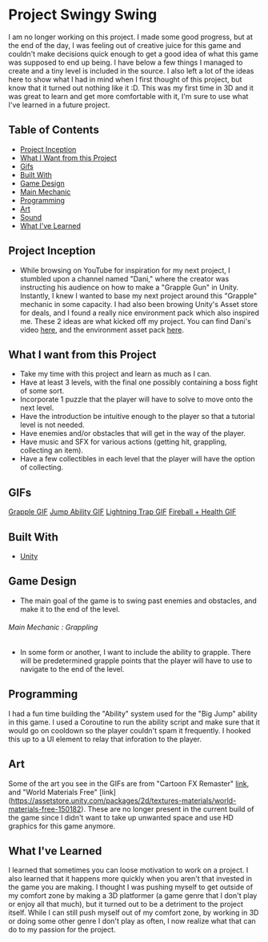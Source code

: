 # Project Swingy Swing

I am no longer working on this project. I made some good progress, but at the end of the day, I was feeling out of creative juice for this game and couldn't make decisions quick enough to get a good idea of what this game was supposed to end up being. I have below a few things I managed to create and a tiny level is included in the source. I also left a lot of the ideas here to show what I had in mind when I first thought of this project, but know that it turned out nothing like it :D. This was my first time in 3D and it was great to learn and get more comfortable with it, I'm sure to use what I've learned in a future project. 

## Table of Contents
* [Project Inception](https://github.com/RyanFloresTT/Project-Swingy-Swing/edit/main/README.md#project-inception)
* [What I Want from this Project](https://github.com/RyanFloresTT/Project-Swingy-Swing/edit/main/README.md#what-i-want-from-this-project)
* [Gifs](https://github.com/RyanFloresTT/Project-Swingy-Swing/edit/main/README.md#gifs)
* [Built With](https://github.com/RyanFloresTT/Project-Swingy-Swing/edit/main/README.md#built-with)
* [Game Design](https://github.com/RyanFloresTT/Project-Swingy-Swing/edit/main/README.md#game-design)
* [Main Mechanic](https://github.com/RyanFloresTT/Project-Swingy-Swing/edit/main/README.md#main-mechanic--grappling)
* [Programming](https://github.com/RyanFloresTT/Project-Swingy-Swing/edit/main/README.md#programming)
* [Art](https://github.com/RyanFloresTT/Project-Swingy-Swing/edit/main/README.md#art)
* [Sound](https://github.com/RyanFloresTT/Project-Swingy-Swing/edit/main/README.md#sound)
* [What I've Learned](https://github.com/RyanFloresTT/Project-Swingy-Swing/edit/main/README.md#what-ive-learned)

## Project Inception

* While browsing on YouTube for inspiration for my next project, I stumbled upon a channel named "Dani," where the creator was instructing his audience on how to make a "Grapple Gun" in Unity. Instantly, I knew I wanted to base my next project around this "Grapple" mechanic in some capacity. I had also been browing Unity's Asset store for deals, and I found a really nice environment pack which also inspired me. These 2 ideas are what kicked off my project. You can find Dani's video [here](https://www.youtube.com/watch?v=Xgh4v1w5DxU&ab_channel=DanisTutorials), and the environment asset pack [here](https://assetstore.unity.com/packages/3d/environments/landscapes/toon-fantasy-nature-215197).

## What I want from this Project

* Take my time with this project and learn as much as I can. 
* Have at least 3 levels, with the final one possibly containing a boss fight of some sort. 
* Incorporate 1 puzzle that the player will have to solve to move onto the next level. 
* Have the introduction be intuitive enough to the player so that a tutorial level is not needed.
* Have enemies and/or obstacles that will get in the way of the player.
* Have music and SFX for various actions (getting hit, grappling, collecting an item).
* Have a few collectibles in each level that the player will have the option of collecting.

## GIFs
[Grapple GIF](https://github.com/RyanFloresTT/Project-Swingy-Swing/blob/main/Images/FullConceptArt.png)
[Jump Ability GIF](https://github.com/RyanFloresTT/Project-Swingy-Swing/blob/main/Images/FullConceptArt.png)
[Lightning Trap GIF](https://github.com/RyanFloresTT/Project-Swingy-Swing/blob/main/Images/FullConceptArt.png)
[Fireball + Health GIF](https://github.com/RyanFloresTT/Project-Swingy-Swing/blob/main/Images/FullConceptArt.png)

## Built With

* [Unity](https://www.unity.com)

## Game Design

* The main goal of the game is to swing past enemies and obstacles, and make it to the end of the level.
###### Main Mechanic : Grappling
* In some form or another, I want to include the ability to grapple. There will be predetermined grapple points that the player will have to use to navigate to the end of the level.

## Programming

I had a fun time building the "Ability" system used for the "Big Jump" ability in this game. I used a Coroutine to run the ability script and make sure that it would go on cooldown so the player couldn't spam it frequently. I hooked this up to a UI element to relay that inforation to the player. 

## Art

Some of the art you see in the GIFs are from "Cartoon FX Remaster" [link](https://assetstore.unity.com/packages/vfx/particles/cartoon-fx-remaster-4010), and "World Materials Free" [link] (https://assetstore.unity.com/packages/2d/textures-materials/world-materials-free-150182). These are no longer present in the current build of the game since I didn't want to take up unwanted space and use HD graphics for this game anymore.

## What I've Learned

I learned that sometimes you can loose motivation to work on a project. I also learned that it happens more quickly when you aren't that invested in the game you are making. I thought I was pushing myself to get outside of my comfort zone by making a 3D platformer (a game genre that I don't play or enjoy all that much), but it turned out to be a detriment to the project itself. While I can still push myself out of my comfort zone, by working in 3D or doing some other genre I don't play as often, I now realize what that can do to my passion for the project.

